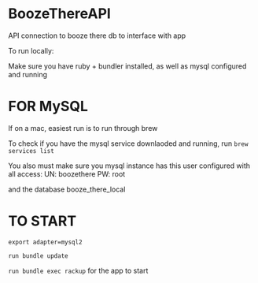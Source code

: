 # BoozeThereAPI
API connection to booze there db to interface with app

To run locally:

Make sure you have ruby + bundler installed, as well as mysql configured and running

# FOR MySQL

If on a mac, easiest run is to run through brew

To check if you have the mysql service downlaoded and running, run `brew services list`

You also must make sure you mysql instance has this user configured with all access:
UN: boozethere
PW: root

and the database booze_there_local



# TO START

`export adapter=mysql2` 

`run bundle update`

`run bundle exec rackup` for the app to start


